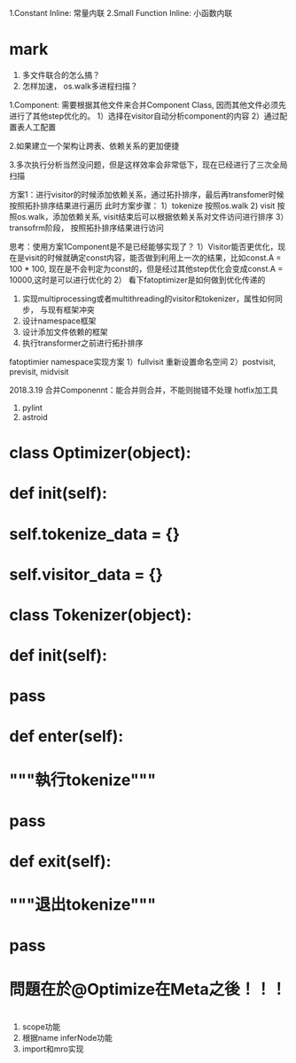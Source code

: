 1.Constant Inline: 常量内联
2.Small Function Inline: 小函数内联


# mark
1. 多文件联合的怎么搞？
2. 怎样加速， os.walk多进程扫描？


1.Component: 需要根据其他文件来合并Component Class, 因而其他文件必须先进行了其他step优化的。
			1）选择在visitor自动分析component的内容
			2）通过配置表人工配置

2.如果建立一个架构让跨表、依赖关系的更加便捷

3.多次执行分析当然没问题，但是这样效率会非常低下，现在已经进行了三次全局扫描


方案1：进行visitor的时候添加依赖关系，通过拓扑排序，最后再transfomer时候按照拓扑排序结果进行遍历
此时方案步骤：
1）tokenize 按照os.walk
2) visit 按照os.walk，添加依赖关系, visit结束后可以根据依赖关系对文件访问进行排序
3）transofrm阶段， 按照拓扑排序结果进行访问

思考：使用方案1Component是不是已经能够实现了？
1）Visitor能否更优化，现在是visit的时候就确定const内容，能否做到利用上一次的结果，比如const.A = 100 * 100, 现在是不会判定为const的，但是经过其他step优化会变成const.A = 10000,这时是可以进行优化的
2） 看下fatoptimizer是如何做到优化传递的



1. 实现multiprocessing或者multithreading的visitor和tokenizer，属性如何同步， 与现有框架冲突
2. 设计namespace框架
2. 设计添加文件依赖的框架
3. 执行transformer之前进行拓扑排序


fatoptimier namespace实现方案
1）fullvisit 重新设置命名空间
2）postvisit, previsit, midvisit



2018.3.19
合并Componennt：能合并则合并，不能则抛错不处理
hotfix加工具

1) pylint
2) astroid


# class Optimizer(object):
# 	def __init__(self):
# 		self.tokenize_data = {}
# 		self.visitor_data = {}


# class Tokenizer(object):
# 	def __init__(self):
# 		pass

# 	def enter(self):
# 		"""執行tokenize"""
# 		pass

# 	def exit(self):
# 		"""退出tokenize"""
# 		pass


# 問題在於@Optimize在Meta之後！！！
#  


1. scope功能
2. 根据name inferNode功能
3. import和mro实现
